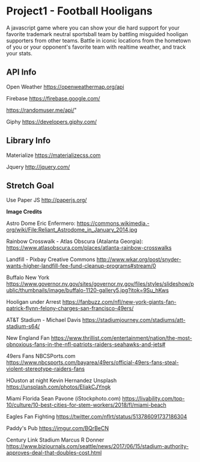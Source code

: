 # Project1 - Football Hooligans   

A javascript game where you can show your die hard support for your favorite trademark neutral sportsball team by battling misguided hooligan supporters from other teams.  Battle in iconic locations from the hometown of you or your opponent's favorite team with realtime weather, and track your stats.

## API Info

Open Weather https://openweathermap.org/api

Firebase https://firebase.google.com/

https://randomuser.me/api/"

Giphy https://developers.giphy.com/ 


## Library Info

Materialize https://materializecss.com

Jquery http://jquery.com/

## Stretch Goal

Use Paper JS http://paperjs.org/



**Image Credits**

 Astro Dome Eric Enfermero:
https://commons.wikimedia.-org/wiki/File:Reliant_Astrodome_in_January_2014.jpg

Rainbow Crosswalk - Atlas Obscura (Atalanta Georgia):
https://www.atlasobscura.com/places/atlanta-rainbow-crosswalks

Landfill - Pixbay Creative Commons
http://www.wkar.org/post/snyder-wants-higher-landfill-fee-fund-cleanup-programs#stream/0

Buffalo New York
https://www.governor.ny.gov/sites/governor.ny.gov/files/styles/slideshow/public/thumbnails/image/buffalo-1120-gallery5.jpg?itok=9Su_hKws

Hooligan under Arrest
https://fanbuzz.com/nfl/new-york-giants-fan-patrick-flynn-felony-charges-san-francisco-49ers/

AT&T Stadium - Michael Davis
https://stadiumjourney.com/stadiums/att-stadium-s64/

New England Fan 
https://www.thrillist.com/entertainment/nation/the-most-obnoxious-fans-in-the-nfl-patriots-raiders-seahawks-and-jets#

49ers Fans NBCSPorts.com
https://www.nbcsports.com/bayarea/49ers/official-49ers-fans-steal-violent-stereotype-raiders-fans

HOuston at night Kevin Hernandez Unsplash
https://unsplash.com/photos/EIiakCJYngk

Miami Florida Sean Pavone (iStockphoto.com)
https://livability.com/top-10/culture/10-best-cities-for-stem-workers/2018/fl/miami-beach

Eagles Fan Fighting
https://twitter.com/nflrt/status/513786091737186304

Paddy's Pub
https://imgur.com/BQrBeCN

Century Link Stadium Marcus R Donner
https://www.bizjournals.com/seattle/news/2017/06/15/stadium-authority-approves-deal-that-doubles-cost.html  
